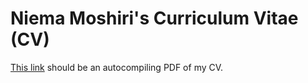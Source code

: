 # Niema Moshiri's Curriculum Vitae (CV)
[This link](https://github.com/niemasd/curriculum-vitae/releases/latest/download/main.pdf) should be an autocompiling PDF of my CV.
